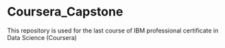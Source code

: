 # Coursera_Capstone
This repository is used for the last course of IBM professional certificate in Data Science (Coursera) 

